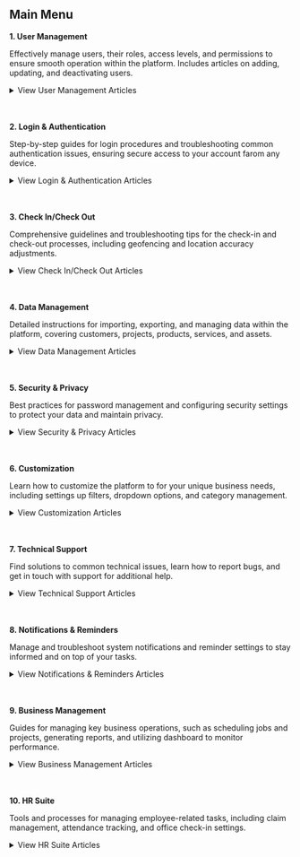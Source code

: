 ## Main Menu

**1. User Management**<br>

   Effectively manage users, their roles, access levels, and permissions to ensure smooth operation within the platform. Includes articles on adding, updating, and deactivating users.<br>
   
   <details>
   <summary>View User Management Articles</summary>
   <br>
   - <a href="Add_New_User.html">How to Add New User?</a><br>
   - <a href="Copy_Account.html">How to Copy Account for New User?</a><br>
   - <a href="Add_New_User_Category.html">How to Add New User Category?</a><br>
   - <a href="Delete,_Deactivate_or_Change_User.html">How Do I Delete/Deactivate a Resigned User or Change to a New User?</a><br>
   - <a href="Configure_Public_Form_Access_in_UAC.html">How to Configure Public Form Access in UAC (Done by Admin)?</a><br>
   - <a href="Admin_Reset_App_Access.html">How does an Admin Reset App Access for a User?</a><br>
   </details>
   <br><br>
   
**2. Login & Authentication**<br>

   Step-by-step guides for login procedures and troubleshooting common authentication issues, ensuring secure access to your account farom any device.<br>
   
   <details>
   <summary>View Login & Authentication Articles</summary>
   <br>
   - [How to Login Into Sales Connection Using Mobile and Desktop?](Login.md)
   - [How to Assist My New User to Login?](New_User_Login.md)
   - [I Can't Login to My Other Phone. Why?](IMEI.md)
   - [How to enable or disable IMEI Login Check? (Device Changing Detection)](Turn_Off_IMEI.md)
   - [My Staff Did Not Receive Their OTP. What Should I Do?](Not_Receiving_OTP.md)
   - [How to Enable/Disable Version Access Permission? (For Staff)](Enable_Disable_Version_Access_Permission.md)
   </details>
   <br><br>

**3. Check In/Check Out**<br>

   Comprehensive guidelines and troubleshooting tips for the check-in and check-out processes, including geofencing and location accuracy adjustments.<br>
   
   <details>
   <summary>View Check In/Check Out Articles</summary>
   <br>
   - [I Forgot to Check Out, How?](Assist_Check_Out.md)
   - [How to Enable Assist Check Out?](Enable_Assist_Check_Out.md)
   - [I am at the location, but the system says I am too far from the location.](Check_In_Address.md)
   - [How to Adjust Geofencing Radius?](Adjust_Geofencing_Radius.md)
   </details>
   <br><br>

**4. Data Management**<br>

   Detailed instructions for importing, exporting, and managing data within the platform, covering customers, projects, products, services, and assets.<br>
   
   <details>
   <summary>View Data Management Articles</summary>
   <br>
   - [How to Import New Customer(s)?](Import_Customer.md)
   - [How to Import New Project(s)?](Import_Project.md)
   - [How to Import New Product/Services(s)?](Import_Product_Services.md)
   - [How do I Import New Asset(s)?](Import_Asset.md)
   - [How to Import New UOM(s)?](Import_UOM.md)
   - [How do I Import New User(s)?](Import_User.md)
   - [How to Import New Contact(s)?](Import_Contact.md)
   - [How to do Customer/Project/Product/Services/UOM Bulk Update?](Company_Bulk_Update.md)
   - [How to do Asset Bulk Update?](Asset_Bulk_Update.md)
   </details>
   <br><br>
   
**5. Security & Privacy**<br>

   Best practices for password management and configuring security settings to protect your data and maintain privacy.<br>
   
   <details>
   <summary>View Security & Privacy Articles</summary>
   <br>
   - [I forgot my password. How can I recover or reset it?](Forgot_Password.md)
   - [How to Change Account Password?](Change_Account_Password.md)
   </details>
   <br><br>
   
**6. Customization**<br>

   Learn how to customize the platform to for your unique business needs, including settings up filters, dropdown options, and category management.<br>
   
   <details>
   <summary>View Customization Articles</summary>
   <br>
   - [How to Filter Job by Date Range?](Job_Filter_by_Date_Range.md)
   - [How to Set Customized Favourite Filter as Default - Desktop ](Default_Favourite_Filter.md)
   - [How to Set Customized Favourite Filter as Default - App ](Default_Favourite_Filter_App.md)
   - [How to Set Up the Column View in the Report Page?](How_to_Set_Up_the_Column_View_in_the_Report_Page.md)
   - [How to Use Update Report Filter?](Job_Update_Report_Filter.md)
   </details>
   <br><br>
   
**7. Technical Support**<br>

   Find solutions to common technical issues, learn how to report bugs, and get in touch with support for additional help.<br>
   
   <details>
   <summary>View Technical Support Articles</summary>
   <br>
   - <a href="Add_New_User.html">How to Add New User?</a><br>
   - <a href="Copy_Account.html">How to Copy Account for New User?</a><br>
   - <a href="Add_New_User_Category.html">How to Add New User Category?</a><br>
   - <a href="Delete,_Deactivate_or_Change_User.html">How Do I Delete/Deactivate a Resigned User or Change to a New User?</a><br>
   - <a href="Configure_Public_Form_Access_in_UAC.html">How to Configure Public Form Access in UAC (Done by Admin)?</a><br>
   - <a href="Admin_Reset_App_Access.html">How does an Admin Reset App Access for a User?</a><br>
   </details>
   <br><br>
   
**8. Notifications & Reminders**<br>

   Manage and troubleshoot system notifications and reminder settings to stay informed and on top of your tasks.<br>
   
   <details>
   <summary>View Notifications & Reminders Articles</summary>
   <br>
   - <a href="Add_New_User.html">How to Add New User?</a><br>
   - <a href="Copy_Account.html">How to Copy Account for New User?</a><br>
   - <a href="Add_New_User_Category.html">How to Add New User Category?</a><br>
   - <a href="Delete,_Deactivate_or_Change_User.html">How Do I Delete/Deactivate a Resigned User or Change to a New User?</a><br>
   - <a href="Configure_Public_Form_Access_in_UAC.html">How to Configure Public Form Access in UAC (Done by Admin)?</a><br>
   - <a href="Admin_Reset_App_Access.html">How does an Admin Reset App Access for a User?</a><br>
   </details>
   <br><br>
   
**9. Business Management**<br>

   Guides for managing key business operations, such as scheduling jobs and projects, generating reports, and utilizing dashboard to monitor performance.<br>
   
   <details>
   <summary>View Business Management Articles</summary>
   <br>
   - <a href="Add_New_User.html">How to Add New User?</a><br>
   - <a href="Copy_Account.html">How to Copy Account for New User?</a><br>
   - <a href="Add_New_User_Category.html">How to Add New User Category?</a><br>
   - <a href="Delete,_Deactivate_or_Change_User.html">How Do I Delete/Deactivate a Resigned User or Change to a New User?</a><br>
   - <a href="Configure_Public_Form_Access_in_UAC.html">How to Configure Public Form Access in UAC (Done by Admin)?</a><br>
   - <a href="Admin_Reset_App_Access.html">How does an Admin Reset App Access for a User?</a><br>
   </details>
   <br><br>
   
**10. HR Suite**<br>

   Tools and processes for managing employee-related tasks, including claim management, attendance tracking, and office check-in settings.<br>
   
   <details>
   <summary>View HR Suite Articles</summary>
   <br>
   - <a href="Add_New_User.html">How to Add New User?</a><br>
   - <a href="Copy_Account.html">How to Copy Account for New User?</a><br>
   - <a href="Add_New_User_Category.html">How to Add New User Category?</a><br>
   - <a href="Delete,_Deactivate_or_Change_User.html">How Do I Delete/Deactivate a Resigned User or Change to a New User?</a><br>
   - <a href="Configure_Public_Form_Access_in_UAC.html">How to Configure Public Form Access in UAC (Done by Admin)?</a><br>
   - <a href="Admin_Reset_App_Access.html">How does an Admin Reset App Access for a User?</a><br>
   </details>
   <br><br>
   
